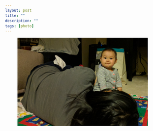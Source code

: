 ```yaml
---
layout: post
title: ""
description: ""
tags: [photo]
---
```


<figure>
    <img src="/images/lipsuck_small.jpg">
</figure>
